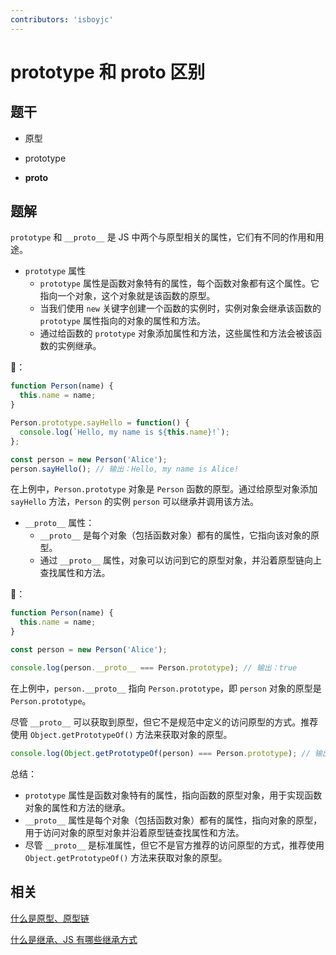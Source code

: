 ```yaml
---
contributors: 'isboyjc'
---
```


# prototype 和 __proto__ 区别


## 题干

- 原型

- prototype

- __proto__ 


## 题解

<!-- ::: details 点我查看题解 -->

`prototype` 和 `__proto__` 是 JS 中两个与原型相关的属性，它们有不同的作用和用途。

- `prototype` 属性
  - `prototype` 属性是函数对象特有的属性，每个函数对象都有这个属性。它指向一个对象，这个对象就是该函数的原型。
  - 当我们使用 `new` 关键字创建一个函数的实例时，实例对象会继承该函数的 `prototype` 属性指向的对象的属性和方法。
  - 通过给函数的 `prototype` 对象添加属性和方法，这些属性和方法会被该函数的实例继承。

🌰：

```javascript
function Person(name) {
  this.name = name;
}

Person.prototype.sayHello = function() {
  console.log(`Hello, my name is ${this.name}!`);
};

const person = new Person('Alice');
person.sayHello(); // 输出：Hello, my name is Alice!
```

在上例中，`Person.prototype` 对象是 `Person` 函数的原型。通过给原型对象添加 `sayHello` 方法，`Person` 的实例 `person` 可以继承并调用该方法。



- `__proto__` 属性：
  - `__proto__` 是每个对象（包括函数对象）都有的属性，它指向该对象的原型。
  - 通过 `__proto__` 属性，对象可以访问到它的原型对象，并沿着原型链向上查找属性和方法。

🌰：

```javascript
function Person(name) {
  this.name = name;
}

const person = new Person('Alice');

console.log(person.__proto__ === Person.prototype); // 输出：true
```

在上例中，`person.__proto__` 指向 `Person.prototype`，即 `person` 对象的原型是 `Person.prototype`。

尽管 `__proto__` 可以获取到原型，但它不是规范中定义的访问原型的方式。推荐使用 `Object.getPrototypeOf()` 方法来获取对象的原型。

```javascript
console.log(Object.getPrototypeOf(person) === Person.prototype); // 输出：true
```

总结：

- `prototype` 属性是函数对象特有的属性，指向函数的原型对象，用于实现函数对象的属性和方法的继承。
- `__proto__` 属性是每个对象（包括函数对象）都有的属性，指向对象的原型，用于访问对象的原型对象并沿着原型链查找属性和方法。
- 尽管 `__proto__` 是标准属性，但它不是官方推荐的访问原型的方式，推荐使用 `Object.getPrototypeOf()` 方法来获取对象的原型。

<!-- ::: -->


## 相关

[什么是原型、原型链](./090010_prototype.md)

[什么是继承、JS 有哪些继承方式](./090020_inherit.md)